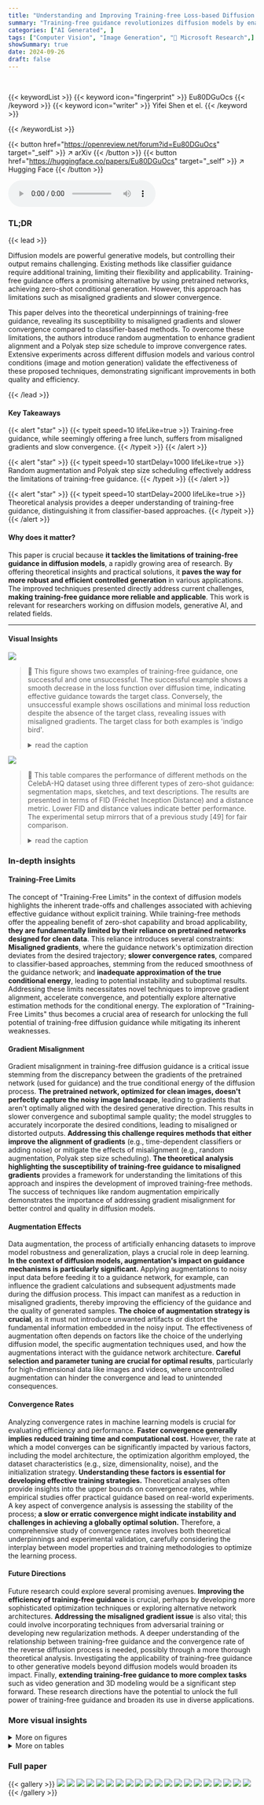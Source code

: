 ```yaml
---
title: "Understanding and Improving Training-free Loss-based Diffusion Guidance"
summary: "Training-free guidance revolutionizes diffusion models by enabling zero-shot conditional generation, but suffers from misaligned gradients and slow convergence. This paper provides theoretical analysi..."
categories: ["AI Generated", ]
tags: ["Computer Vision", "Image Generation", "🏢 Microsoft Research",]
showSummary: true
date: 2024-09-26
draft: false
---
```


<br>

{{< keywordList >}}
{{< keyword icon="fingerprint" >}} Eu80DGuOcs {{< /keyword >}}
{{< keyword icon="writer" >}} Yifei Shen et el. {{< /keyword >}}
 
{{< /keywordList >}}

{{< button href="https://openreview.net/forum?id=Eu80DGuOcs" target="_self" >}}
↗ arXiv
{{< /button >}}
{{< button href="https://huggingface.co/papers/Eu80DGuOcs" target="_self" >}}
↗ Hugging Face
{{< /button >}}



<audio controls>
    <source src="https://ai-paper-reviewer.com/Eu80DGuOcs/podcast.wav" type="audio/wav">
    Your browser does not support the audio element.
</audio>


### TL;DR


{{< lead >}}

Diffusion models are powerful generative models, but controlling their output remains challenging.  Existing methods like classifier guidance require additional training, limiting their flexibility and applicability. Training-free guidance offers a promising alternative by using pretrained networks, achieving zero-shot conditional generation. However, this approach has limitations such as misaligned gradients and slower convergence. 

This paper delves into the theoretical underpinnings of training-free guidance, revealing its susceptibility to misaligned gradients and slower convergence compared to classifier-based methods. To overcome these limitations, the authors introduce random augmentation to enhance gradient alignment and a Polyak step size schedule to improve convergence rates.  Extensive experiments across different diffusion models and various control conditions (image and motion generation) validate the effectiveness of these proposed techniques, demonstrating significant improvements in both quality and efficiency.

{{< /lead >}}


#### Key Takeaways

{{< alert "star" >}}
{{< typeit speed=10 lifeLike=true >}} Training-free guidance, while seemingly offering a free lunch, suffers from misaligned gradients and slow convergence. {{< /typeit >}}
{{< /alert >}}

{{< alert "star" >}}
{{< typeit speed=10 startDelay=1000 lifeLike=true >}} Random augmentation and Polyak step size scheduling effectively address the limitations of training-free guidance. {{< /typeit >}}
{{< /alert >}}

{{< alert "star" >}}
{{< typeit speed=10 startDelay=2000 lifeLike=true >}} Theoretical analysis provides a deeper understanding of training-free guidance, distinguishing it from classifier-based approaches. {{< /typeit >}}
{{< /alert >}}

#### Why does it matter?
This paper is crucial because **it tackles the limitations of training-free guidance in diffusion models**, a rapidly growing area of research.  By offering theoretical insights and practical solutions, it **paves the way for more robust and efficient controlled generation** in various applications.  The improved techniques presented directly address current challenges, **making training-free guidance more reliable and applicable**. This work is relevant for researchers working on diffusion models, generative AI, and related fields.

------
#### Visual Insights



![](https://ai-paper-reviewer.com/Eu80DGuOcs/figures_3_1.jpg)

> 🔼 This figure shows two examples of training-free guidance, one successful and one unsuccessful.  The successful example shows a smooth decrease in the loss function over diffusion time, indicating effective guidance towards the target class.  Conversely, the unsuccessful example shows oscillations and minimal loss reduction despite the absence of the target class, revealing issues with misaligned gradients. The target class for both examples is 'indigo bird'.
> <details>
> <summary>read the caption</summary>
> Figure 1: The classifier loss of a successful and a failure guidance example. The target class is 'indigo bird'.
> </details>





![](https://ai-paper-reviewer.com/Eu80DGuOcs/tables_5_1.jpg)

> 🔼 This table compares the performance of different methods on the CelebA-HQ dataset using three different types of zero-shot guidance: segmentation maps, sketches, and text descriptions.  The results are presented in terms of FID (Fréchet Inception Distance) and a distance metric. Lower FID and distance values indicate better performance. The experimental setup mirrors that of a previous study [49] for fair comparison.
> <details>
> <summary>read the caption</summary>
> Table 1: The performance comparison of various methods on CelebA-HQ with different types of zero-shot guidance. The experimental settings adhere to Table 1 of [49].
> </details>





### In-depth insights


#### Training-Free Limits
The concept of "Training-Free Limits" in the context of diffusion models highlights the inherent trade-offs and challenges associated with achieving effective guidance without explicit training. While training-free methods offer the appealing benefit of zero-shot capability and broad applicability, **they are fundamentally limited by their reliance on pretrained networks designed for clean data**. This reliance introduces several constraints: **Misaligned gradients**, where the guidance network's optimization direction deviates from the desired trajectory; **slower convergence rates**, compared to classifier-based approaches, stemming from the reduced smoothness of the guidance network; and **inadequate approximation of the true conditional energy**, leading to potential instability and suboptimal results. Addressing these limits necessitates novel techniques to improve gradient alignment, accelerate convergence, and potentially explore alternative estimation methods for the conditional energy. The exploration of "Training-Free Limits" thus becomes a crucial area of research for unlocking the full potential of training-free diffusion guidance while mitigating its inherent weaknesses.

#### Gradient Misalignment
Gradient misalignment in training-free diffusion guidance is a critical issue stemming from the discrepancy between the gradients of the pretrained network (used for guidance) and the true conditional energy of the diffusion process.  **The pretrained network, optimized for clean images, doesn't perfectly capture the noisy image landscape**, leading to gradients that aren't optimally aligned with the desired generative direction. This results in slower convergence and suboptimal sample quality; the model struggles to accurately incorporate the desired conditions, leading to misaligned or distorted outputs.  **Addressing this challenge requires methods that either improve the alignment of gradients** (e.g., time-dependent classifiers or adding noise) or mitigate the effects of misalignment (e.g., random augmentation, Polyak step size scheduling).  **The theoretical analysis highlighting the susceptibility of training-free guidance to misaligned gradients** provides a framework for understanding the limitations of this approach and inspires the development of improved training-free methods. The success of techniques like random augmentation empirically demonstrates the importance of addressing gradient misalignment for better control and quality in diffusion models.

#### Augmentation Effects
Data augmentation, the process of artificially enhancing datasets to improve model robustness and generalization, plays a crucial role in deep learning.  **In the context of diffusion models, augmentation's impact on guidance mechanisms is particularly significant.**  Applying augmentations to noisy input data before feeding it to a guidance network, for example, can influence the gradient calculations and subsequent adjustments made during the diffusion process.  This impact can manifest as a reduction in misaligned gradients, thereby improving the efficiency of the guidance and the quality of generated samples. **The choice of augmentation strategy is crucial**, as it must not introduce unwanted artifacts or distort the fundamental information embedded in the noisy input. The effectiveness of augmentation often depends on factors like the choice of the underlying diffusion model, the specific augmentation techniques used, and how the augmentations interact with the guidance network architecture.  **Careful selection and parameter tuning are crucial for optimal results**, particularly for high-dimensional data like images and videos, where uncontrolled augmentation can hinder the convergence and lead to unintended consequences.

#### Convergence Rates
Analyzing convergence rates in machine learning models is crucial for evaluating efficiency and performance.  **Faster convergence generally implies reduced training time and computational cost.**  However, the rate at which a model converges can be significantly impacted by various factors, including the model architecture, the optimization algorithm employed, the dataset characteristics (e.g., size, dimensionality, noise), and the initialization strategy.  **Understanding these factors is essential for developing effective training strategies.**  Theoretical analyses often provide insights into the upper bounds on convergence rates, while empirical studies offer practical guidance based on real-world experiments.  A key aspect of convergence analysis is assessing the stability of the process; **a slow or erratic convergence might indicate instability and challenges in achieving a globally optimal solution.**  Therefore, a comprehensive study of convergence rates involves both theoretical underpinnings and experimental validation, carefully considering the interplay between model properties and training methodologies to optimize the learning process.

#### Future Directions
Future research could explore several promising avenues.  **Improving the efficiency of training-free guidance** is crucial, perhaps by developing more sophisticated optimization techniques or exploring alternative network architectures.  **Addressing the misaligned gradient issue** is also vital; this could involve incorporating techniques from adversarial training or developing new regularization methods.  A deeper understanding of the relationship between training-free guidance and the convergence rate of the reverse diffusion process is needed, possibly through a more thorough theoretical analysis.  Investigating the applicability of training-free guidance to other generative models beyond diffusion models would broaden its impact.  Finally, **extending training-free guidance to more complex tasks** such as video generation and 3D modeling would be a significant step forward.  These research directions have the potential to unlock the full power of training-free guidance and broaden its use in diverse applications.


### More visual insights

<details>
<summary>More on figures
</summary>


![](https://ai-paper-reviewer.com/Eu80DGuOcs/figures_4_1.jpg)

> 🔼 This figure compares the gradients produced by different classifiers when applied to random background images.  The top row shows the target image class 'cock', while the bottom row shows the target image class 'goldfinch'. Four different classifier types are shown:  (a) an adversarially robust classifier; (b) a time-dependent classifier; (c) an off-the-shelf ResNet-50 classifier; and (d) a ResNet-50 classifier with random augmentation. The visualization demonstrates how the type of classifier affects the gradient's clarity and alignment with the target image, highlighting the impact of time-dependence and augmentation on robustness to misaligned gradients.
> <details>
> <summary>read the caption</summary>
> Figure 2: Gradients of different classifiers on random backgrounds. The images in the first row correspond to the target class “cock”, and the second row to “goldfinch”.
> </details>



![](https://ai-paper-reviewer.com/Eu80DGuOcs/figures_9_1.jpg)

> 🔼 This figure displays the qualitative results of applying three different types of zero-shot guidance (segmentation, sketch, and text) to a CelebA-HQ diffusion model.  Each row represents a different guidance method (UG, LGD-MC, FreeDoM, MPGD, and the authors' method), and each column shows the generated images from a different seed. The images are randomly selected to showcase the visual quality and diversity of the generated samples under each guidance condition.
> <details>
> <summary>read the caption</summary>
> Figure 4: Qualitative results of CelebA-HQ with zero-shot segmentation, sketch, and text guidance. The images are randomly selected.
> </details>



![](https://ai-paper-reviewer.com/Eu80DGuOcs/figures_9_2.jpg)

> 🔼 This figure shows the qualitative results of applying zero-shot text guidance to an ImageNet pretrained diffusion model.  Different methods (UG, LGD-MC, FreeDoM, MPGD, and the proposed 'Ours') are compared. Each row corresponds to a different method, and each column displays generated images for a specific text prompt. The prompts represent various scene descriptions, including animals, objects and landscapes. The images generated demonstrate the effectiveness of each method in fulfilling the specified text prompts.  Randomly selected images are shown for each method and prompt.
> <details>
> <summary>read the caption</summary>
> Figure 5: Qualitative results of ImageNet model with zero-shot text guidance. The images are randomly selected.
> </details>



![](https://ai-paper-reviewer.com/Eu80DGuOcs/figures_9_3.jpg)

> 🔼 This figure shows a comparison of different methods for human motion generation with zero-shot object avoidance and targeting guidance.  Four different motion types are demonstrated (walking backward, walking on a balance beam, walking, and jogging). Each method (Unconditional, FreeDoM, LGD-MC, and Ours) is shown generating motion sequences for each motion type.  The presence of obstacles and their avoidance are also highlighted.  The key difference between these methods should be observable in how well the methods manage to navigate obstacles and accurately perform the desired motion.
> <details>
> <summary>read the caption</summary>
> Figure 6: Qualitative results of human motion diffusion with zero-shot object avoidance and targeting guidance. Instances of intersection with obstacles are highlighted by marking the person in red. The trajectories are randomly selected.
> </details>



![](https://ai-paper-reviewer.com/Eu80DGuOcs/figures_15_1.jpg)

> 🔼 This figure shows the classifier loss curves for two examples of training-free guidance in a diffusion model. The target class is 'indigo bird'.  The left panel (a) shows a successful guidance example, where the loss steadily decreases as the diffusion process progresses (t decreases from 800 to 0). The right panel (b) depicts a failed guidance, where the loss remains consistently low, even though the generated image doesn't contain the target class.  The figure illustrates how training-free guidance can sometimes fail to effectively guide the diffusion process toward generating a desired image.
> <details>
> <summary>read the caption</summary>
> Figure 1: The classifier loss of a successful and a failure guidance example. The target class is 'indigo bird'.
> </details>



![](https://ai-paper-reviewer.com/Eu80DGuOcs/figures_19_1.jpg)

> 🔼 This figure shows a qualitative comparison of gradients generated by different classifiers on random backgrounds.  The top row shows the target image, “cock”, while the bottom row shows the target image “goldfinch”.  Each column represents a different classifier: (a) adversarially robust classifier; (b) time-dependent classifier; (c) off-the-shelf ResNet-50 classifier; and (d) ResNet-50 classifier with random augmentation.  The visualization demonstrates how the accumulated gradients from different classifiers vary, highlighting the impact of classifier type on gradient quality and alignment with the target image. This is used to support the paper's analysis on the misaligned gradients found in training-free guidance.
> <details>
> <summary>read the caption</summary>
> Figure 2: Gradients of different classifiers on random backgrounds. The images in the first row correspond to the target class “cock”, and the second row to “goldfinch”.
> </details>



![](https://ai-paper-reviewer.com/Eu80DGuOcs/figures_20_1.jpg)

> 🔼 This figure shows a qualitative comparison of gradients generated by different classifiers on random backgrounds.  The top row displays target images of 'cock', and the bottom row shows target images of 'goldfinch'.  Each column represents the accumulated gradient for a different classifier:  Adversarially robust classifier, time-dependent classifier, off-the-shelf ResNet-50 classifier, and ResNet-50 classifier with random augmentation. The visualization aims to highlight the effect of different classifier types on gradient quality and alignment with the target image, indicating the susceptibility of off-the-shelf classifiers to misaligned gradients.
> <details>
> <summary>read the caption</summary>
> Figure 2: Gradients of different classifiers on random backgrounds. The images in the first row correspond to the target class “cock”, and the second row to “goldfinch”.
> </details>



![](https://ai-paper-reviewer.com/Eu80DGuOcs/figures_21_1.jpg)

> 🔼 This figure compares the gradients generated by different types of classifiers when applied to random backgrounds.  It visually demonstrates the impact of different classifier architectures on the quality and alignment of the resulting gradients. The first row showcases the target class 'cock', while the second row displays the target class 'goldfinch'.  By comparing the gradients, one can assess the effectiveness and robustness of each classifier in guiding the diffusion process.
> <details>
> <summary>read the caption</summary>
> Figure 2: Gradients of different classifiers on random backgrounds. The images in the first row correspond to the target class “cock”, and the second row to “goldfinch”.
> </details>



![](https://ai-paper-reviewer.com/Eu80DGuOcs/figures_22_1.jpg)

> 🔼 This figure presents a qualitative comparison of gradients generated by different types of classifiers on random backgrounds.  The goal is to show how the accumulated gradients, when used for guidance in diffusion models, vary in their visual resemblance to the target image.  The classifiers compared are an adversarially robust classifier, a time-dependent classifier, and an off-the-shelf ResNet-50 classifier, both with and without random augmentation. The image in the first row of each block is the target class for comparison. The comparison aims to highlight the tendency of off-the-shelf classifiers (without time-dependence or augmentation) to produce misaligned gradients that hinder effective guidance compared to their time-dependent counterparts. 
> <details>
> <summary>read the caption</summary>
> Figure 2: Gradients of different classifiers on random backgrounds. The images in the first row correspond to the target class “cock”, and the second row to “goldfinch”.
> </details>



</details>




<details>
<summary>More on tables
</summary>


![](https://ai-paper-reviewer.com/Eu80DGuOcs/tables_7_1.jpg)
> 🔼 This table compares the performance of different methods for generating CelebA-HQ images under three zero-shot guidance conditions: segmentation maps, sketches, and text descriptions.  The metrics used are FID (Fréchet Inception Distance) and Distance (a custom distance metric specified in the paper). Lower FID and Distance scores indicate better image quality and alignment with the guidance, respectively. The methods compared include Universal Guidance (UG), Loss-Guided Diffusion with Monte Carlo (LGD-MC), Training-Free Energy-Guided Diffusion Models (FreeDoM), Manifold Preserving Guided Diffusion (MPGD-Z), and the proposed method in the paper. The experimental setup mirrors Table 1 from the cited reference [49].
> <details>
> <summary>read the caption</summary>
> Table 1: The performance comparison of various methods on CelebA-HQ with different types of zero-shot guidance. The experimental settings adhere to Table 1 of [49].
> </details>

![](https://ai-paper-reviewer.com/Eu80DGuOcs/tables_7_2.jpg)
> 🔼 This table compares the performance of different training-free guidance methods on unconditional ImageNet generation using zero-shot text guidance.  The methods are evaluated using CLIP-B/16 for guidance and CLIP-L/14 for scoring, providing a measure of how well the generated images align with the input text prompts.  Higher CLIP scores indicate better alignment.
> <details>
> <summary>read the caption</summary>
> Table 2: The performance comparison of various methods on unconditional ImageNet with zero-shot text guidance. We compare various methods using ImageNet pretrained diffusion models with CLIP-B/16 guidance. For evaluating performance, the CLIP score is computed using CLIP-L/14.
> </details>

![](https://ai-paper-reviewer.com/Eu80DGuOcs/tables_8_1.jpg)
> 🔼 This table compares different methods for human motion generation using the Motion Diffusion Model (MDM).  It evaluates performance on zero-shot targeting and object avoidance tasks.  The loss is a combined measure of the Mean Squared Error (MSE) between the target and final position, and an object avoidance loss.  The CLIP score is also included as another metric of performance.
> <details>
> <summary>read the caption</summary>
> Table 3: Comparison of various methods on MDM with zero-shot targeting and object avoidance guidance. Loss is reported as a two-component metric: the first part is the MSE between the target and the actual final position of the individual; the second part measures the object avoidance loss.
> </details>

![](https://ai-paper-reviewer.com/Eu80DGuOcs/tables_15_1.jpg)
> 🔼 This table compares the performance of different methods on the CelebA-HQ dataset using three types of zero-shot guidance: segmentation maps, sketches, and text descriptions.  The FID (Fréchet Inception Distance) and Distance metrics are used to evaluate the quality of the generated images.  Lower FID and Distance scores indicate better performance. The experimental settings are consistent with those reported in another paper (reference [49]).
> <details>
> <summary>read the caption</summary>
> Table 1: The performance comparison of various methods on CelebA-HQ with different types of zero-shot guidance. The experimental settings adhere to Table 1 of [49].
> </details>

![](https://ai-paper-reviewer.com/Eu80DGuOcs/tables_16_1.jpg)
> 🔼 This table presents a quantitative analysis of the adversarial gradient issue in training-free guidance.  It compares the loss values obtained using different guidance networks (ResNet-50, ResNet-50 with random augmentation, and a robust ResNet-50) against the loss from real images.  The results demonstrate the impact of random augmentation on mitigating misaligned gradients.
> <details>
> <summary>read the caption</summary>
> Table 4: Quantitative experiments for the adversarial gradient. RN-50 stands for ResNet-50 and RA stands for random augmentation trick. Robust RN-50 is adversarial robust ResNet-50 from [35]. The columns represent different guidance networks.
> </details>

![](https://ai-paper-reviewer.com/Eu80DGuOcs/tables_16_2.jpg)
> 🔼 This table compares the convergence speed of training-free guidance methods (FreeDoM with and without Polyak step size) against a training-based method (PPAP) for image generation using different numbers of DDIM sampling steps (20, 50, and 100).  The values represent the 'distance' metric from Table 1, averaged over 1000 images under the same conditions.
> <details>
> <summary>read the caption</summary>
> Table 5: Quantitative experiments for the slower convergence. P stands for Polyak step size. The experimental setting follows the segmentation map guidance of Table 1.
> </details>

</details>




### Full paper

{{< gallery >}}
<img src="https://ai-paper-reviewer.com/Eu80DGuOcs/1.png" class="grid-w50 md:grid-w33 xl:grid-w25" />
<img src="https://ai-paper-reviewer.com/Eu80DGuOcs/2.png" class="grid-w50 md:grid-w33 xl:grid-w25" />
<img src="https://ai-paper-reviewer.com/Eu80DGuOcs/3.png" class="grid-w50 md:grid-w33 xl:grid-w25" />
<img src="https://ai-paper-reviewer.com/Eu80DGuOcs/4.png" class="grid-w50 md:grid-w33 xl:grid-w25" />
<img src="https://ai-paper-reviewer.com/Eu80DGuOcs/5.png" class="grid-w50 md:grid-w33 xl:grid-w25" />
<img src="https://ai-paper-reviewer.com/Eu80DGuOcs/6.png" class="grid-w50 md:grid-w33 xl:grid-w25" />
<img src="https://ai-paper-reviewer.com/Eu80DGuOcs/7.png" class="grid-w50 md:grid-w33 xl:grid-w25" />
<img src="https://ai-paper-reviewer.com/Eu80DGuOcs/8.png" class="grid-w50 md:grid-w33 xl:grid-w25" />
<img src="https://ai-paper-reviewer.com/Eu80DGuOcs/9.png" class="grid-w50 md:grid-w33 xl:grid-w25" />
<img src="https://ai-paper-reviewer.com/Eu80DGuOcs/10.png" class="grid-w50 md:grid-w33 xl:grid-w25" />
<img src="https://ai-paper-reviewer.com/Eu80DGuOcs/11.png" class="grid-w50 md:grid-w33 xl:grid-w25" />
<img src="https://ai-paper-reviewer.com/Eu80DGuOcs/12.png" class="grid-w50 md:grid-w33 xl:grid-w25" />
<img src="https://ai-paper-reviewer.com/Eu80DGuOcs/13.png" class="grid-w50 md:grid-w33 xl:grid-w25" />
<img src="https://ai-paper-reviewer.com/Eu80DGuOcs/14.png" class="grid-w50 md:grid-w33 xl:grid-w25" />
<img src="https://ai-paper-reviewer.com/Eu80DGuOcs/15.png" class="grid-w50 md:grid-w33 xl:grid-w25" />
<img src="https://ai-paper-reviewer.com/Eu80DGuOcs/16.png" class="grid-w50 md:grid-w33 xl:grid-w25" />
<img src="https://ai-paper-reviewer.com/Eu80DGuOcs/17.png" class="grid-w50 md:grid-w33 xl:grid-w25" />
<img src="https://ai-paper-reviewer.com/Eu80DGuOcs/18.png" class="grid-w50 md:grid-w33 xl:grid-w25" />
<img src="https://ai-paper-reviewer.com/Eu80DGuOcs/19.png" class="grid-w50 md:grid-w33 xl:grid-w25" />
<img src="https://ai-paper-reviewer.com/Eu80DGuOcs/20.png" class="grid-w50 md:grid-w33 xl:grid-w25" />
{{< /gallery >}}
